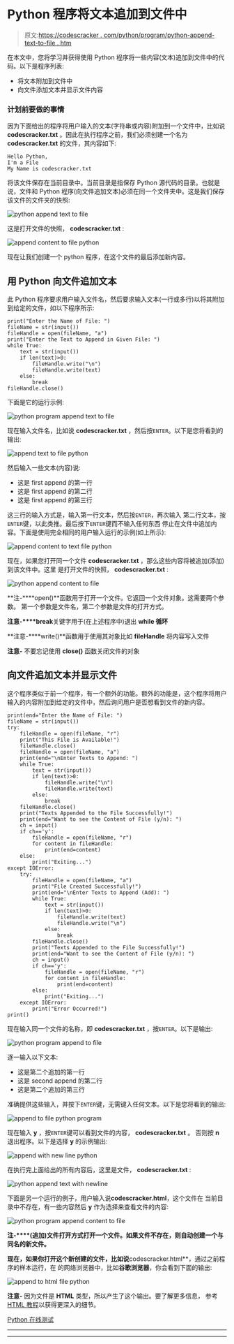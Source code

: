 # Python 程序将文本追加到文件中

> 原文:[https://codescracker . com/python/program/python-append-text-to-file . htm](https://codescracker.com/python/program/python-append-text-to-file.htm)

在本文中，您将学习并获得使用 Python 程序将一些内容(文本)追加到文件中的代码。以下是程序列表:

*   将文本附加到文件中
*   向文件添加文本并显示文件内容

### 计划前要做的事情

因为下面给出的程序将用户输入的文本(字符串或内容)附加到一个文件中，比如说 **codescracker.txt** 。因此在执行程序之前，我们必须创建一个名为 **codescracker.txt** 的文件，其内容如下:

```
Hello Python,
I'm a File
My Name is codescracker.txt
```

将该文件保存在当前目录中。当前目录是指保存 Python 源代码的目录。也就是说，文件和 Python 程序(向文件追加文本)必须在同一个文件夹中。这是我们保存该文件的文件夹的快照:

![python append text to file](../Images/503df2da3e80dd55c5908b0baff38213.png)

这是打开文件的快照， **codescracker.txt** :

![append content to file python](../Images/b05bce68aa80689516f0871b8fa5cf81.png)

现在让我们创建一个 python 程序，在这个文件的最后添加新内容。

## 用 Python 向文件追加文本

此 Python 程序要求用户输入文件名，然后要求输入文本(一行或多行)以将其附加到给定的文件，如以下程序所示:

```
print("Enter the Name of File: ")
fileName = str(input())
fileHandle = open(fileName, "a")
print("Enter the Text to Append in Given File: ")
while True:
    text = str(input())
    if len(text)>0:
        fileHandle.write("\n")
        fileHandle.write(text)
    else:
        break
fileHandle.close()
```

下面是它的运行示例:

![python program append text to file](../Images/9afd9460db19a2350a8f1c7ebb50587f.png)

现在输入文件名，比如说 **codescracker.txt** ，然后按`ENTER`。以下是您将看到的输出:

![append text to file python](../Images/eeded8ebbee29d7bd7d8ff05a2b3c71a.png)

然后输入一些文本(内容)说:

*   这是 first append 的第一行
*   这是 first append 的第二行
*   这是 first append 的第三行

这三行的输入方式是，输入第一行文本，然后按`ENTER`，再次输入 第二行文本，按`ENTER`键，以此类推。最后按下`ENTER`键而不输入任何东西 停止在文件中追加内容。下面是使用完全相同的用户输入运行的示例(如上所示):

![append content to text file python](../Images/d139b14537cb73b869cd88513ec03b41.png)

现在，如果您打开同一个文件 **codescracker.txt** ，那么这些内容将被追加(添加)到该文件中。这里 是打开文件的快照， **codescracker.txt** :

![python append content to file](../Images/c463a0de622e1cd76850628ec1b78613.png)

**注-****open()**函数用于打开一个文件。它返回一个文件对象。这需要两个参数。 第一个参数是文件名，第二个参数是文件的打开方式。

**注意-****break**关键字用于(在上述程序中)退出 **while 循环**

**注意-****write()**函数用于使用其对象比如 **fileHandle** 将内容写入文件

**注意-** 不要忘记使用 **close()** 函数关闭文件的对象

## 向文件追加文本并显示文件

这个程序类似于前一个程序，有一个额外的功能。额外的功能是，这个程序将用户输入的内容附加到给定的文件中，然后询问用户是否想看到文件的新内容。

```
print(end="Enter the Name of File: ")
fileName = str(input())
try:
    fileHandle = open(fileName, "r")
    print("This File is Available!")
    fileHandle.close()
    fileHandle = open(fileName, "a")
    print(end="\nEnter Texts to Append: ")
    while True:
        text = str(input())
        if len(text)>0:
            fileHandle.write("\n")
            fileHandle.write(text)
        else:
            break
    fileHandle.close()
    print("Texts Appended to the File Successfully!")
    print(end="Want to see the Content of File (y/n): ")
    ch = input()
    if ch=='y':
        fileHandle = open(fileName, "r")
        for content in fileHandle:
            print(end=content)
    else:
        print("Exiting...")
except IOError:
    try:
        fileHandle = open(fileName, "a")
        print("File Created Successfully!")
        print(end="\nEnter Texts to Append (Add): ")
        while True:
            text = str(input())
            if len(text)>0:
                fileHandle.write(text)
                fileHandle.write("\n")
            else:
                break
        fileHandle.close()
        print("Texts Appended to the File Successfully!")
        print(end="Want to see the Content of File (y/n): ")
        ch = input()
        if ch=='y':
            fileHandle = open(fileName, "r")
            for content in fileHandle:
                print(end=content)
        else:
            print("Exiting...")
    except IOError:
        print("Error Occurred!")
print()
```

现在输入同一个文件的名称，即 **codescracker.txt** ，按`ENTER`。以下是输出:

![python program append to file](../Images/21f534aab2a09e1048aad1dc6745c89e.png)

逐一输入以下文本:

*   这是第二个追加的第一行
*   这是 second append 的第二行
*   这是第二个追加的第三行

准确提供这些输入，并按下`ENTER`键，无需键入任何文本。以下是您将看到的输出:

![append to file python program](../Images/750734b819866f2510841eadf49123b1.png)

现在输入 **y** ，按`ENTER`键可以看到文件的内容， **codescracker.txt** 。 否则按 **n** 退出程序。以下是选择 **y** 的示例输出:

![append with new line python](../Images/8d975102bbecb01cba2f5ec25ffd805c.png)

在执行完上面给出的所有内容后，这里是文件， **codescracker.txt** :

![python append text with newline](../Images/7214c2a3bdfe522b6280d5f9f6553e0a.png)

下面是另一个运行的例子，用户输入说**codescracker.html**，这个文件在 当前目录中不存在，有一些内容然后 **y** 作为选择来查看文件的内容:

![python program append content to file](../Images/8b24a026eb19df499c033c2a766ab677.png)

**注-****(追加)文件打开方式打开一个文件。如果文件不存在，则自动创建一个与 同名的新文件。**

 **现在，如果你打开这个新创建的文件，比如说**codescracker.html**，通过之前程序的样本运行，在 的网络浏览器中，比如**谷歌浏览器**，你会看到下面的输出:

![append to html file python](../Images/0dffa91b117717696771903dcccefd75.png)

**注意-** 因为文件是 **HTML** 类型，所以产生了这个输出。要了解更多信息， 参考 [HTML 教程](/html/index.htm)以获得更深入的细节。

[Python 在线测试](/exam/showtest.php?subid=10)

* * *

* * ***